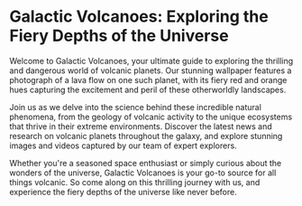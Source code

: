 <!--
Write me markdown content of website with wallpaper:

"A photograph of a lava flow on a volcanic planet, with the red and orange colors evoking a sense of danger and excitement."

The header of the page should not be copy of the text but rather a real content of the website which is using this wallpaper.
-->

<!--font:Poppins-->

# Galactic Volcanoes: Exploring the Fiery Depths of the Universe

Welcome to Galactic Volcanoes, your ultimate guide to exploring the thrilling and dangerous world of volcanic planets. Our stunning wallpaper features a photograph of a lava flow on one such planet, with its fiery red and orange hues capturing the excitement and peril of these otherworldly landscapes.

Join us as we delve into the science behind these incredible natural phenomena, from the geology of volcanic activity to the unique ecosystems that thrive in their extreme environments. Discover the latest news and research on volcanic planets throughout the galaxy, and explore stunning images and videos captured by our team of expert explorers.

Whether you're a seasoned space enthusiast or simply curious about the wonders of the universe, Galactic Volcanoes is your go-to source for all things volcanic. So come along on this thrilling journey with us, and experience the fiery depths of the universe like never before.
